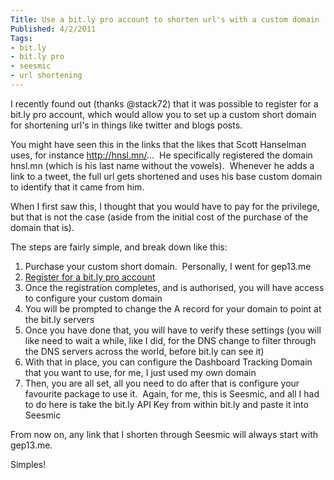 ```yaml
---
Title: Use a bit.ly pro account to shorten url's with a custom domain
Published: 4/2/2011
Tags:
- bit.ly
- bit.ly pro
- seesmic
- url shortening
---
```


I recently found out (thanks @stack72) that it was possible to register for a bit.ly pro account, which would allow you to set up a custom short domain for shortening url's in things like twitter and blogs posts.

You might have seen this in the links that the likes that Scott Hanselman uses, for instance http://hnsl.mn/...  He specifically registered the domain hnsl.mn (which is his last name without the vowels).  Whenever he adds a link to a tweet, the full url gets shortened and uses his base custom domain to identify that it came from him.

When I first saw this, I thought that you would have to pay for the privilege, but that is not the case (aside from the initial cost of the purchase of the domain that is).

The steps are fairly simple, and break down like this:

1. Purchase your custom short domain.  Personally, I went for gep13.me
1. [Register for a bit.ly pro account](http://bit.ly/a/pro_request)
1. Once the registration completes, and is authorised, you will have access to configure your custom domain
1. You will be prompted to change the A record for your domain to point at the bit.ly servers
1. Once you have done that, you will have to verify these settings (you will like need to wait a while, like I did, for the DNS change to filter through the DNS servers across the world, before bit.ly can see it)
1. With that in place, you can configure the Dashboard Tracking Domain that you want to use, for me, I just used my own domain
1. Then, you are all set, all you need to do after that is configure your favourite package to use it.  Again, for me, this is Seesmic, and all I had to do here is take the bit.ly API Key from within bit.ly and paste it into Seesmic

From now on, any link that I shorten through Seesmic will always start with gep13.me.

Simples!
